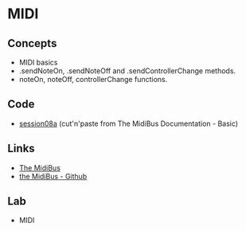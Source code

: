 <h1>MIDI</h1>
<h2>Concepts</h2>
<ul>
<li>MIDI basics
<li>.sendNoteOn, .sendNoteOff and .sendControllerChange methods.
<li>noteOn, noteOff, controllerChange functions.
</ul>
<h2>Code</h2>
<ul>
<li> <a href="https://github.com/enricguaus/programacio/tree/master/session09/session09a">session08a</a> (cut'n'paste from The MidiBus Documentation - Basic)
</ul>
<h2>Links</h2>
<ul>
<li> <a href="http://www.smallbutdigital.com/projects/themidibus/">The MidiBus</a>
<li> <a href="https://github.com/sparks/themidibus">the MidiBus - Github</a>
</ul>
<h2>Lab</h2>
<ul>
<li>MIDI
</ul>

